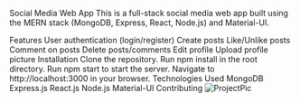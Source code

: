 Social Media Web App
This is a full-stack social media web app built using the MERN stack (MongoDB, Express, React, Node.js) and Material-UI.

Features
User authentication (login/register)
Create posts
Like/Unlike posts
Comment on posts
Delete posts/comments
Edit profile
Upload profile picture
Installation
Clone the repository.
Run npm install in the root directory.
Run npm start to start the server.
Navigate to http://localhost:3000 in your browser.
Technologies Used
MongoDB
Express.js
React.js
Node.js
Material-UI
Contributing
![ProjectPic](https://github.com/tejas-sahu20/React_MongoDB_SocialMedia/assets/105774310/e11ab9da-47f3-4ad9-b3fe-9e1a4d5a29e5)
